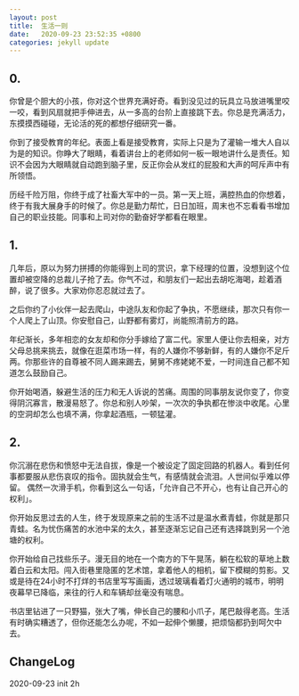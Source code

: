```yaml
---
layout: post
title:  生活一则
date:   2020-09-23 23:52:35 +0800
categories: jekyll update
---
```


## 0. 

你曾是个胆大的小孩，你对这个世界充满好奇。看到没见过的玩具立马放进嘴里咬一咬，看到风扇就把手伸进去，从一多高的台阶上直接跳下去。你总是充满活力，东摸摸西碰碰，无论活的死的都想仔细研究一番。

你到了接受教育的年纪。表面上看是接受教育，实际上只是为了灌输一堆大人自以为是的知识。你睁大了眼睛，看着讲台上的老师如何一板一眼地讲什么是责任。知识不会因为大眼睛就自动跑到脑子里，反正你会从发红的屁股和大声的呵斥声中有所领悟。

历经千险万阻，你终于成了社畜大军中的一员。第一天上班，满腔热血的你想着，终于有我大展身手的时候了。你总是勤力帮忙，日日加班，周末也不忘看看书增加自己的职业技能。同事和上司对你的勤奋好学都看在眼里。

## 1. 

几年后，原以为努力拼搏的你能得到上司的赏识，拿下经理的位置，没想到这个位置却被空降的总裁儿子抢了去。你气不过，和朋友们一起出去胡吃海喝，趁着酒醉，说了很多。大家劝你忍忍就过去了。

之后你约了小伙伴一起去爬山，中途队友和你起了争执，不愿继续，那次只有你一个人爬上了山顶。你安慰自己，山野都有雾灯，尚能照清前方的路。

年纪渐长，多年相恋的女友却和你分手嫁给了富二代。家里人便让你去相亲，对方父母总挑来挑去，就像在逛菜市场一样，有的人嫌你不够新鲜，有的人嫌你不足斤两。你那些许的自尊被不同人踢来踢去，舅舅不疼姥姥不爱，一时间连自己都不知道怎么鼓励自己。

你开始喝酒，躲避生活的压力和无人诉说的苦痛。周围的同事朋友说你变了，你变得阴沉寡言，散漫易怒了。你总和别人吵架，一次次的争执都在惨淡中收尾。心里的空洞却怎么也填不满，你拿起酒瓶，一顿猛灌。

## 2. 

你沉溺在悲伤和愤怒中无法自拔，像是一个被设定了固定回路的机器人。看到任何事都要服从悲伤哀叹的指令。固执就会生气，有感情就会流泪。人世间似乎难以停留。
偶然一次滑手机，你看到这么一句话，「允许自己不开心，也有让自己开心的权利」。

你开始反思过去的人生，终于发现原来之前的生活不过是温水煮青蛙，你就是那只青蛙。名为忧伤痛苦的水池中呆的太久，甚至逐渐忘记自己还有选择跳到另一个池塘的权利。

你开始给自己找些乐子。漫无目的地在一个南方的下午晃荡，躺在松软的草地上数着白云和太阳。闯入街巷里隐匿的艺术馆，拿着他人的相机，留下模糊的剪影。又或是待在24小时不打烊的书店里写写画画，透过玻璃看着灯火通明的城市，明明夜幕早已降临，来往的行人和车辆却丝毫没有喘息。

书店里钻进了一只野猫，张大了嘴，伸长自己的腰和小爪子，尾巴敲得老高。生活有时确实糟透了，但你还能怎么办呢，不如一起伸个懒腰，把烦恼都扔到呵欠中去。


## ChangeLog

2020-09-23 init 2h